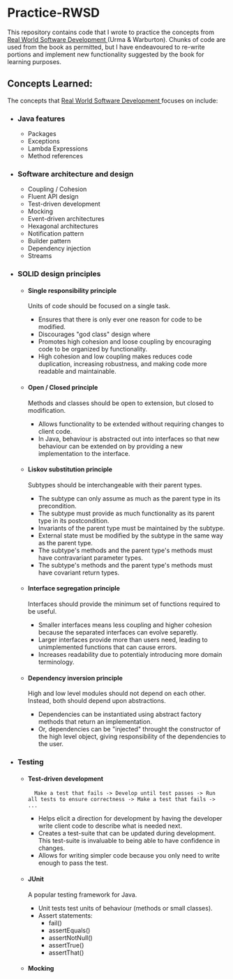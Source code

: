 # Practice-RWSD
This repository contains code that I wrote to practice the concepts from <u> Real World Software Development </u> (Urma &amp; Warburton). Chunks of code are used from the book as permitted, but I have endeavoured to re-write portions and implement new functionality suggested by the book for learning purposes.

## Concepts Learned:
The concepts that <u> Real World Software Development </u> focuses on include:

* ### Java features
    * Packages
    * Exceptions
    * Lambda Expressions
    * Method references

* ### Software architecture and design
    * Coupling / Cohesion
    * Fluent API design
    * Test-driven development
    * Mocking
    * Event-driven architectures
    * Hexagonal architectures
    * Notification pattern
    * Builder pattern
    * Dependency injection
    * Streams


* ### SOLID design principles
    * #### Single responsibility principle
        Units of code should be focused on a single task.
    
        * Ensures that there is only ever one reason for code to be modified.
        * Discourages "god class" design where 
        * Promotes high cohesion and loose coupling by encouraging code to be organized by functionality.
        * High cohesion and low coupling makes reduces code duplication, increasing robustness, and making code more readable and maintainable.

    * #### Open / Closed principle
        Methods and classes should be open to extension, but closed to modification. 
        
        * Allows functionality to be extended without requiring changes to client code.
        * In Java, behaviour is abstracted out into interfaces so that new behaviour can be extended on by providing a new implementation to the interface.
            

    * #### Liskov substitution principle
        Subtypes should be interchangeable with their parent types.

        * The subtype can only assume as much as the parent type in its precondition.
        * The subtype must provide as much functionality as its parent type in its postcondition.
        * Invariants of the parent type must be maintained by the subtype.
        * External state must be modified by the subtype in the same way as the parent type.
        * The subtype's methods and the parent type's methods must have contravariant parameter types.
        * The subtype's methods and the parent type's methods must have covariant return types.

    * #### Interface segregation principle
        Interfaces should provide the minimum set of functions required to be useful.

        * Smaller interfaces means less coupling and higher cohesion because the separated interfaces can evolve separetly.
        * Larger interfaces provide more than users need, leading to unimplemented functions that can cause errors.
        * Increases readability due to potentialy introducing more domain terminology.

    * #### Dependency inversion principle
        High and low level modules should not depend on each other. Instead, both should depend upon abstractions.

        * Dependencies can be instantiated using abstract factory methods that return an implementation.
        * Or, dependencies can be "injected" throught the constructor of the high level object, giving responsibility of the dependencies to the user.

* ### Testing
    * #### Test-driven development
            Make a test that fails -> Develop until test passes -> Run all tests to ensure correctness -> Make a test that fails -> ...

        * Helps elicit a direction for development by having the developer write client code to describe what is needed next.
        * Creates a test-suite that can be updated during development. This test-suite is invaluable to being able to have confidence in changes.
        * Allows for writing simpler code because you only need to write enough to pass the test.

    * #### JUnit
        A popular testing framework for Java.
        
        * Unit tests test units of behaviour (methods or small classes).
        * Assert statements:
            * fail()
            * assertEquals()
            * assertNotNull()
            * assertTrue()
            * assertThat()
    
    * #### Mocking
        